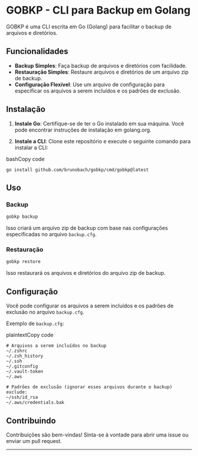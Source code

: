 GOBKP - CLI para Backup em Golang
=================================

GOBKP é uma CLI escrita em Go (Golang) para facilitar o backup de arquivos e diretórios.

Funcionalidades
---------------

*   **Backup Simples**: Faça backup de arquivos e diretórios com facilidade.
*   **Restauração Simples**: Restaure arquivos e diretórios de um arquivo zip de backup.
*   **Configuração Flexível**: Use um arquivo de configuração para especificar os arquivos a serem incluídos e os padrões de exclusão.

Instalação
----------

1.  **Instale Go**: Certifique-se de ter o Go instalado em sua máquina. Você pode encontrar instruções de instalação em golang.org.
    
2.  **Instale a CLI**: Clone este repositório e execute o seguinte comando para instalar a CLI:
    

bashCopy code

`go install github.com/brunobach/gobkp/cmd/gobkp@latest`

Uso
---

### Backup


```bash
gobkp backup
```

Isso criará um arquivo zip de backup com base nas configurações especificadas no arquivo `backup.cfg`.

### Restauração

```bash
gobkp restore
```

Isso restaurará os arquivos e diretórios do arquivo zip de backup.

Configuração
------------

Você pode configurar os arquivos a serem incluídos e os padrões de exclusão no arquivo `backup.cfg`.

Exemplo de `backup.cfg`:

plaintextCopy code

```plain
# Arquivos a serem incluídos no backup 
~/.zshrc
~/.zsh_history
~/.ssh
~/.gitconfig
~/.vault-token
~/.aws 

# Padrões de exclusão (ignorar esses arquivos durante o backup) 
exclude: 
~/ssh/id_rsa 
~/.aws/credentials.bak 
```
Contribuindo
------------

Contribuições são bem-vindas! Sinta-se à vontade para abrir uma issue ou enviar um pull request.

* * *
